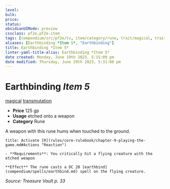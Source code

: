 ```yaml
---
level:
bulk:
price:
status:
obsidianUIMode: preview
cssclass: pf2e,pf2e-item
tags: [compendium/src/pf2e/tv, item/category/rune, trait/magical, trait/transmutation]
aliases: [Earthbinding *Item 5*, "Earthbinding"]
title: Earthbinding *Item 5*
linter-yaml-title-alias: Earthbinding *Item 5*
date created: Monday, June 19th 2023, 5:15:09 pm
date modified: Thursday, June 29th 2023, 5:31:00 pm
---
```


# Earthbinding *Item 5*

[magical](rules/traits/magical.md) [transmutation](rules/traits/transmutation.md)  

- **Price** 125 gp
- **Usage** etched onto a weapon
- **Category** Rune

A weapon with this rune hums when touched to the ground.

```ad-embed-ability
title: Activate [R](rules/core-rulebook/chapter-9-playing-the-game.md#Actions "Reaction")

- **Requirements**: You critically hit a flying creature with the etched weapon

**Effect** The rune casts a DC 20 [earthbind](compendium/spells/earthbind.md) spell on the flying creature.
```

*Source: Treasure Vault p. 33*
